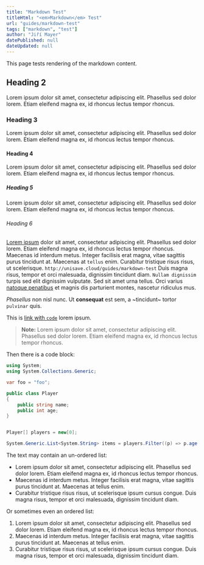 ```yaml
---
title: "Markdown Test"
titleHtml: "<em>Markdown</em> Test"
url: "guides/markdown-test"
tags: ["markdown", "test"]
author: "Jiří Mayer"
datePublished: null
dateUpdated: null
---
```



This page tests rendering of the markdown content.


## Heading 2

Lorem ipsum dolor sit amet, consectetur adipiscing elit. Phasellus sed dolor lorem. Etiam eleifend magna ex, id rhoncus lectus tempor rhoncus.


### Heading 3

Lorem ipsum dolor sit amet, consectetur adipiscing elit. Phasellus sed dolor lorem. Etiam eleifend magna ex, id rhoncus lectus tempor rhoncus.


#### Heading 4

Lorem ipsum dolor sit amet, consectetur adipiscing elit. Phasellus sed dolor lorem. Etiam eleifend magna ex, id rhoncus lectus tempor rhoncus.


##### Heading 5

Lorem ipsum dolor sit amet, consectetur adipiscing elit. Phasellus sed dolor lorem. Etiam eleifend magna ex, id rhoncus lectus tempor rhoncus.


###### Heading 6

[Lorem ipsum](https://www.lipsum.com/) dolor sit amet, consectetur adipiscing elit. Phasellus sed dolor lorem. Etiam eleifend magna ex, id rhoncus lectus tempor rhoncus. Maecenas id interdum metus. Integer facilisis erat magna, vitae sagittis purus tincidunt at. Maecenas at `tellus` enim. Curabitur tristique risus risus, ut scelerisque. `http://unisave.cloud/guides/markdown-test` Duis magna risus, tempor et orci malesuada, dignissim tincidunt diam. `Nullam dignissim` turpis sed elit dignissim vulputate. Sed sit amet urna tellus. Orci varius [natoque penatibus](#) et magnis dis parturient montes, nascetur ridiculus mus.

*Phasellus* non nisl nunc. Ut **consequat** est sem, a ~tincidunt~ tortor `pulvinar` quis.

This is [link with `code`](#) lorem ipsum.

> **Note:** Lorem ipsum dolor sit amet, consectetur adipiscing elit. Phasellus sed dolor lorem. Etiam eleifend magna ex, id rhoncus lectus tempor rhoncus.

Then there is a code block:

```csharp
using System;
using System.Collections.Generic;

var foo = "foo";

public class Player
{
    public string name;
    public int age;
}


Player[] players = new[0];

System.Generic.List<System.String> items = players.Filter((p) => p.age >= 18).Skip(10).Take(10).ToList();
```

The text may contain an un-ordered list:

- Lorem ipsum dolor sit amet, consectetur adipiscing elit. Phasellus sed dolor lorem. Etiam eleifend magna ex, id rhoncus lectus tempor rhoncus.
- Maecenas id interdum metus. Integer facilisis erat magna, vitae sagittis purus tincidunt at. Maecenas at tellus enim.
- Curabitur tristique risus risus, ut scelerisque ipsum cursus congue. Duis magna risus, tempor et orci malesuada, dignissim tincidunt diam.

Or sometimes even an ordered list:

1. Lorem ipsum dolor sit amet, consectetur adipiscing elit. Phasellus sed dolor lorem. Etiam eleifend magna ex, id rhoncus lectus tempor rhoncus.
2. Maecenas id interdum metus. Integer facilisis erat magna, vitae sagittis purus tincidunt at. Maecenas at tellus enim.
3. Curabitur tristique risus risus, ut scelerisque ipsum cursus congue. Duis magna risus, tempor et orci malesuada, dignissim tincidunt diam.
